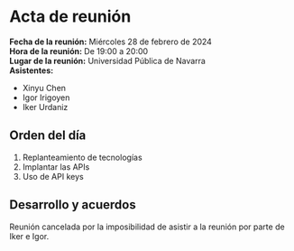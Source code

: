 # Acta de reunión
**Fecha de la reunión:** Miércoles 28 de febrero de 2024  
**Hora de la reunión:** De 19:00 a 20:00  
**Lugar de la reunión:** Universidad Pública de Navarra  
**Asistentes:**
- Xinyu Chen
- Igor Irigoyen
- Iker Urdaniz
## Orden del día
1. Replanteamiento de tecnologías
2. Implantar las APIs
3. Uso de API keys


## Desarrollo y acuerdos
Reunión cancelada por la imposibilidad de asistir a la reunión por parte de Iker e Igor.

